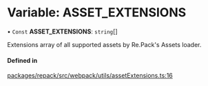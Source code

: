# Variable: ASSET\_EXTENSIONS

• `Const` **ASSET\_EXTENSIONS**: `string`[]

Extensions array of all supported assets by Re.Pack's Assets loader.

#### Defined in

[packages/repack/src/webpack/utils/assetExtensions.ts:16](https://github.com/callstack/repack/blob/a78f6b9/packages/repack/src/webpack/utils/assetExtensions.ts#L16)

